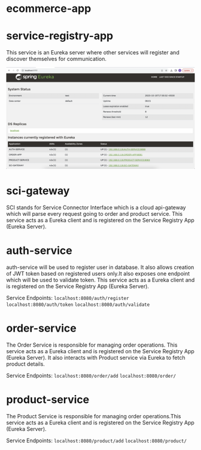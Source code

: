 # ecommerce-app

# service-registry-app
This service is an Eureka server where other services will register and discover themselves for communication.

![eureka-server](https://github.com/SachinMittal101/ecommerce-app/blob/main/images/eureka-server.png)

# sci-gateway
SCI stands for Service Connector Interface which is a cloud api-gateway which will parse every request going to order and product service.
This service acts as a Eureka client and is registered on the Service Registry App (Eureka Server).

# auth-service
auth-service will be used to register user in database. It also allows creation of JWT token based on registered users
only.It also exposes one endpoint which will be used to validate token.
This service acts as a Eureka client and is registered on the Service Registry App (Eureka Server).

Service Endpoints:
`localhost:8080/auth/register`
`localhost:8080/auth/token`
`localhost:8080/auth/validate`

# order-service
The Order Service is responsible for managing order operations. This service acts as a Eureka client and is registered on the Service Registry App (Eureka Server).
It also interacts with Product service via Eureka to fetch product details.

Service Endpoints:
`localhost:8080/order/add`
`localhost:8080/order/`

# product-service
The Product Service is responsible for managing order operations.This service acts as a Eureka client and is registered on the Service Registry App (Eureka Server).

Service Endpoints:
`localhost:8080/product/add`
`localhost:8080/product/`
